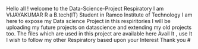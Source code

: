 Hello all ! 
       welcome to the Data-Science-Project Respiratory 
       I am VIJAYAKUMAR R a B.tech(IT) Student in Ramco Institute of Technology 
       I am here to expose my Data science Project in this respiritories
       I will be uploading my future projects on datascience and extending my old projects too.
       The files which are used in this project are available here
       Avail It , use It 
       I wish to follow my other Respiratory based upon your Interest 
Thank you  #
